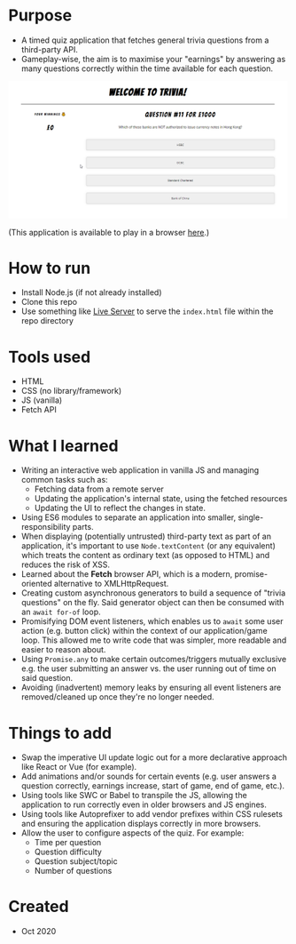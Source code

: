 # Purpose
- A timed quiz application that fetches general trivia questions from a third-party API.
- Gameplay-wise, the aim is to maximise your "earnings" by answering as many questions correctly within the time available for each question.

![Trivia quiz application](/meta/game-recording.gif)

(This application is available to play in a browser [here](https://crayola-eater.github.io/small-trivia-game/).)

# How to run
- Install Node.js (if not already installed)
- Clone this repo
- Use something like [Live Server](https://marketplace.visualstudio.com/items?itemName=ritwickdey.LiveServer) to serve the `index.html` file within the repo directory

# Tools used
- HTML
- CSS (no library/framework)
- JS (vanilla)
- Fetch API

# What I learned
- Writing an interactive web application in vanilla JS and managing common tasks such as:
  - Fetching data from a remote server
  - Updating the application's internal state, using the fetched resources
  - Updating the UI to reflect the changes in state.
- Using ES6 modules to separate an application into smaller, single-responsibility parts.
- When displaying (potentially untrusted) third-party text as part of an application, it's important to use `Node.textContent` (or any equivalent) which treats the content as ordinary text (as opposed to HTML) and reduces the risk of XSS.
- Learned about the **Fetch** browser API, which is a modern, promise-oriented alternative to XMLHttpRequest.
- Creating custom asynchronous generators to build a sequence of "trivia questions" on the fly. Said generator object can then be consumed with an `await for-of` loop.
- Promisifying DOM event listeners, which enables us to `await` some user action (e.g. button click) within the context of our application/game loop. This allowed me to write code that was simpler, more readable and easier to reason about.
- Using `Promise.any` to make certain outcomes/triggers mutually exclusive e.g. the user submitting an answer vs. the user running out of time on said question.
- Avoiding (inadvertent) memory leaks by ensuring all event listeners are removed/cleaned up once they're no longer needed.

# Things to add
- Swap the imperative UI update logic out for a more declarative approach like React or Vue (for example).
- Add animations and/or sounds for certain events (e.g. user answers a  question correctly, earnings increase, start of game, end of game, etc.).
- Using tools like SWC or Babel to transpile the JS, allowing the application to run correctly even in older browsers and JS engines.
- Using tools like Autoprefixer to add vendor prefixes within CSS rulesets and ensuring the application displays correctly in more browsers.
- Allow the user to configure aspects of the quiz. For example:
  - Time per question
  - Question difficulty
  - Question subject/topic
  - Number of questions

# Created
- Oct 2020